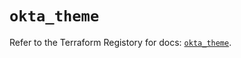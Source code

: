 # `okta_theme`

Refer to the Terraform Registory for docs: [`okta_theme`](https://registry.terraform.io/providers/okta/okta/4.4.0/docs/resources/theme).

